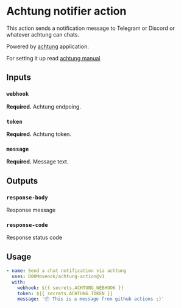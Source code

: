 # Achtung notifier action

This action sends a notification message to Telegram or Discord or whatever achtung can chats.

Powered by [achtung](https://github.com/D00Movenok/achtung) application.

For setting it up read [achtung manual](https://github.com/D00Movenok/achtung/blob/main/README.md)

## Inputs

### `webhook`

**Required.** Achtung endpoing.

### `token`

**Required.** Achtung token.

### `message`

**Required.** Message text.

## Outputs

### `response-body`

Response message

### `response-code`

Response status code

## Usage

```yml
- name: Send a chat notification via achtung
  uses: D00Movenok/achtung-action@v1
  with:
    webhook: ${{ secrets.ACHTUNG_WEBHOOK }}
    token: ${{ secrets.ACHTUNG_TOKEN }}
    message: '📦 This is a message from github actions ;)'
```
